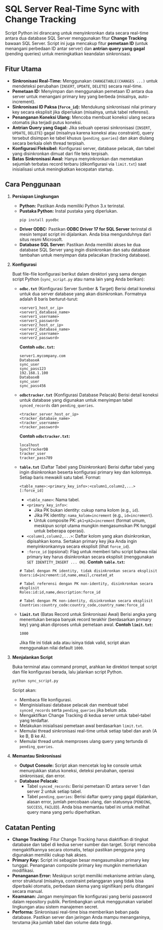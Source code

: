 # SQL Server Real-Time Sync with Change Tracking

Script Python ini dirancang untuk menyinkronkan data secara real-time antara dua database SQL Server menggunakan fitur **Change Tracking** bawaan SQL Server. Script ini juga mencakup fitur **pemetaan ID** (untuk menangani perbedaan ID antar server) dan **antrian query yang gagal** (pending queries) untuk meningkatkan keandalan sinkronisasi.

## Fitur Utama

*   **Sinkronisasi Real-Time:** Menggunakan `CHANGETABLE(CHANGES ...)` untuk mendeteksi perubahan (`INSERT`, `UPDATE`, `DELETE`) secara real-time.
*   **Pemetaan ID:** Menyimpan dan menggunakan pemetaan ID antara dua server untuk menangani primary key yang berbeda (misalnya, auto-increment).
*   **Sinkronisasi ID Paksa (`force_id`):** Mendukung sinkronisasi nilai primary key secara eksplisit jika diperlukan (misalnya, untuk tabel referensi).
*   **Penanganan Koneksi Ulang:** Mencoba membuat koneksi ulang secara otomatis jika terjadi putus koneksi.
*   **Antrian Query yang Gagal:** Jika sebuah operasi sinkronisasi (`INSERT`, `UPDATE`, `DELETE`) gagal (misalnya karena koneksi atau constraint), query tersebut disimpan ke tabel khusus (`pending_queries`) dan akan diulang secara berkala oleh thread terpisah.
*   **Konfigurasi Fleksibel:** Konfigurasi server, database pelacak, dan tabel yang disinkronkan dimuat dari file teks terpisah.
*   **Batas Sinkronisasi Awal:** Hanya menyinkronkan dan memetakan sejumlah terbatas record terbaru (dikonfigurasi via `limit.txt`) saat inisialisasi untuk meningkatkan kecepatan startup.

## Cara Penggunaan

1.  **Persiapan Lingkungan**
    *   **Python:** Pastikan Anda memiliki Python 3.x terinstal.
    *   **Pustaka Python:** Instal pustaka yang diperlukan.
        ```bash
        pip install pyodbc
        ```
    *   **Driver ODBC:** Pastikan **ODBC Driver 17 for SQL Server** terinstal di mesin tempat script ini dijalankan. Anda bisa mengunduhnya dari situs resmi Microsoft.
    *   **Database SQL Server:** Pastikan Anda memiliki akses ke dua database SQL Server yang ingin disinkronkan dan satu database tambahan untuk menyimpan data pelacakan (tracking database).

2.  **Konfigurasi**

    Buat file-file konfigurasi berikut dalam direktori yang sama dengan script Python (`sync_script.py` atau nama lain yang Anda berikan):

    *   **`odbc.txt`** (Konfigurasi Server Sumber & Target)
        Berisi detail koneksi untuk dua server database yang akan disinkronkan. Formatnya adalah 8 baris berturut-turut:
        ```
        <server1_host_or_ip>
        <server1_database_name>
        <server1_username>
        <server1_password>
        <server2_host_or_ip>
        <server2_database_name>
        <server2_username>
        <server2_password>
        ```
        **Contoh `odbc.txt`:**
        ```
        server1.mycompany.com
        DatabaseA
        sync_user
        sync_pass123
        192.168.1.100
        DatabaseB
        sync_user
        sync_pass456
        ```

    *   **`odbctracker.txt`** (Konfigurasi Database Pelacak)
        Berisi detail koneksi untuk database yang digunakan untuk menyimpan tabel `synced_records` dan `pending_queries`.
        ```
        <tracker_server_host_or_ip>
        <tracker_database_name>
        <tracker_username>
        <tracker_password>
        ```
        **Contoh `odbctracker.txt`:**
        ```
        localhost
        SyncTrackerDB
        tracker_user
        tracker_pass789
        ```

    *   **`table.txt`** (Daftar Tabel yang Disinkronkan)
        Berisi daftar tabel yang ingin disinkronkan beserta konfigurasi primary key dan kolomnya. Setiap baris mewakili satu tabel.
        Format:
        ```
        <table_name>:<primary_key_info>:<column1,column2,...>[:force_id]
        ```
        *   `<table_name>`: Nama tabel.
        *   `<primary_key_info>`:
            *   Jika PK bukan identity: cukup nama kolom (e.g., `id`).
            *   Jika PK identity: `nama_kolom=increment` (e.g., `id=increment`).
            *   Untuk composite PK: `pk1+pk2=increment` (format umum, meskipun script utama mungkin mengasumsikan PK tunggal untuk beberapa operasi).
        *   `<column1,column2,...>`: Daftar kolom yang akan disinkronkan, dipisahkan koma. Sertakan primary key jika Anda ingin menyinkronkannya secara eksplisit (lihat `force_id`).
        *   `:force_id` (opsional): Flag untuk memberi tahu script bahwa nilai primary key harus disinkronkan secara eksplisit (menggunakan `SET IDENTITY_INSERT ... ON`).
        **Contoh `table.txt`:**
        ```
        # Tabel dengan PK identity, tidak disinkronkan secara eksplisit
        Users:id=increment:id,name,email,created_at

        # Tabel referensi dengan PK non-identity, disinkronkan secara eksplisit
        Roles:id:id,name,description:force_id

        # Tabel dengan PK non-identity, disinkronkan secara eksplisit
        Countries:country_code:country_code,country_name:force_id
        ```

    *   **`limit.txt`** (Batas Record untuk Sinkronisasi Awal)
        Berisi angka yang menentukan berapa banyak record terakhir (berdasarkan primary key) yang akan diproses untuk pemetaan awal.
        **Contoh `limit.txt`:**
        ```
        1000
        ```
        Jika file ini tidak ada atau isinya tidak valid, script akan menggunakan nilai default `1000`.

3.  **Menjalankan Script**

    Buka terminal atau command prompt, arahkan ke direktori tempat script dan file konfigurasi berada, lalu jalankan script Python.

    ```bash
    python sync_script.py
    ```

    Script akan:
    *   Membaca file konfigurasi.
    *   Menginisialisasi database pelacak dan membuat tabel `synced_records` serta `pending_queries` jika belum ada.
    *   Mengaktifkan Change Tracking di kedua server untuk tabel-tabel yang terdaftar.
    *   Melakukan inisialisasi pemetaan awal berdasarkan `limit.txt`.
    *   Memulai thread sinkronisasi real-time untuk setiap tabel dan arah (A ke B, B ke A).
    *   Memulai thread untuk memproses ulang query yang tertunda di `pending_queries`.

4.  **Memantau Sinkronisasi**

    *   **Output Console:** Script akan mencetak log ke console untuk menunjukkan status koneksi, deteksi perubahan, operasi sinkronisasi, dan error.
    *   **Database Pelacak:**
        *   Tabel `synced_records`: Berisi pemetaan ID antara server 1 dan server 2 untuk setiap tabel.
        *   Tabel `pending_queries`: Berisi daftar query yang gagal dijalankan, alasan error, jumlah percobaan ulang, dan statusnya (`PENDING`, `SUCCESS`, `FAILED`). Anda bisa memantau tabel ini untuk melihat query mana yang perlu diperhatikan.

## Catatan Penting

*   **Change Tracking:** Fitur Change Tracking harus diaktifkan di tingkat database dan tabel di kedua server sumber dan target. Script mencoba mengaktifkannya secara otomatis, tetapi pastikan pengguna yang digunakan memiliki cukup hak akses.
*   **Primary Key:** Script ini sebagian besar mengasumsikan primary key tunggal. Penanganan composite primary key mungkin memerlukan modifikasi.
*   **Penanganan Error:** Meskipun script memiliki mekanisme antrian ulang, error struktural (misalnya, constraint pelanggaran yang tidak bisa diperbaiki otomatis, perbedaan skema yang signifikan) perlu ditangani secara manual.
*   **Keamanan:** Jangan menyimpan file konfigurasi yang berisi password dalam repository publik. Pertimbangkan untuk menggunakan variabel lingkungan atau sistem manajemen secret.
*   **Performa:** Sinkronisasi real-time bisa memberikan beban pada database. Pastikan server dan jaringan Anda mampu menanganinya, terutama jika jumlah tabel dan volume data tinggi.
